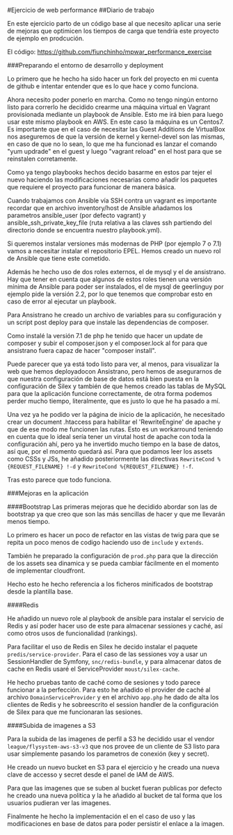 #Ejercicio de web performance
##Diario de trabajo

En este ejercicio parto de un código base al que necesito aplicar una serie de 
mejoras que optimicen los tiempos de carga que tendría este proyecto de ejemplo en 
prodcución.

El código: https://github.com/fiunchinho/mpwar_performance_exercise

###Preparando el entorno de desarrollo y deployment

Lo primero que he hecho ha sido hacer un fork del proyecto en mi cuenta de github e
intentar entender que es lo que hace y como funciona.

Ahora necesito poder ponerlo en marcha. Como no tengo ningún entorno listo para 
correrlo he decidido crearme una máquina virtual en Vagrant provisionada mediante
un playbook de Ansible. Esto me irá bien para luego usar este mismo playbook en AWS.
En este caso la máquina es un Centos7. Es importante que en el caso de necesitar las 
Guest Additions de VirtualBox nos aseguremos de que la versión de kernel y kernel-devel
son las mismas, en caso de que no lo sean, lo que me ha funcionad es lanzar el comando
"yum updrade" en el guest y luego "vagrant reload" en el host para que se reinstalen
corretamente.

Como ya tengo playbooks hechos decido basarme en estos par tejer el nuevo haciendo
las modificaciones necesarias como añadir los paquetes que requiere el proyecto para 
funcionar de manera básica.

Cuando trabajamos con Ansible vía SSH contra un vagrant es importante recordar que en
archivo inventory/host de Ansible añadamos los parametros ansible_user (por defecto 
vagrant) y ansible_ssh_private_key_file (ruta relativa a las claves ssh partiendo del
directorio donde se encuentra nuestro playbook.yml).

Si queremos instalar versiones más modernas de PHP (por ejemplo 7 o 7.1) vamos a 
necesitar instalar el repositorio EPEL. Hemos creado un nuevo rol de Ansible que tiene
este cometido.

Además he hecho uso de dos roles externos, el de mysql y el de ansistrano. Hay que 
tener en cuenta que algunos de estos roles tienen una versión mínima de Ansible para
poder ser instalados, el de mysql de geerlinguy por ejemplo pide la versión 2.2, por 
lo que tenemos que comprobar esto en caso de error al ejecutar un playbook.

Para Ansistrano he creado un archivo de variables para su configuración y un script 
post deploy para que instale las dependencias de composer.

Como instalé la versión 7.1 de php he tenido que hacer un update de composer y subir 
el composer.json y el composer.lock al for para que ansistrano fuera capaz de hacer 
"composer install".

Puede parecer que ya está todo listo para ver, al menos, para visualizar la web que 
hemos deployadocon Ansistrano, pero hemos de asegurarnos de que nuestra configuración 
de base de datos está bien puesta en la configuración de Silex y también de que hemos 
creado las tablas de MySQL para que la aplicación funcione correctamente, de otra forma 
podemos perder mucho tiempo, literalmente, que es justo lo que he ha pasado a mí.

Una vez ya he podido ver la página de inicio de la aplicación, he necesitado crear un
document .htaccess para habilitar el 'RewriteEngine' de apache y que de ese modo me 
funcionen las rutas. Esto es un workarround teniendo en cuenta que lo ideal sería tener un
virutal host de apache con toda la configuración ahí, pero ya he invertido mucho tiempo
en la base de datos, así que, por el momento quedará así. Para que podamos leer los assets
como CSSs y JSs, he añadido posteriormente las directivas `RewriteCond %{REQUEST_FILENAME} !-d`
y `RewriteCond %{REQUEST_FILENAME} !-f`.

Tras esto parece que todo funciona.


###Mejoras en la aplicación

####Bootstrap
Las primeras mejoras que he decidido abordar son las de bootstrap ya que creo que son las más
sencillas de hacer y que me llevarán menos tiempo.

Lo primero es hacer un poco de refactor en las vistas de twig para que se repita un poco menos 
de codigo haciendo uso de `include` y `extends`.

También he preparado la configuración de `prod.php` para que la dirección de los assets sea 
dinamica y se pueda cambiar fácilmente en el momento de implementar cloudfront.

Hecho esto he hecho referencia a los ficheros minificados de bootstrap desde la plantilla base.


####Redis

He añadido un nuevo role al playbook de ansible para instalar el servicio de Redis y así poder 
hacer uso de este para almacenar sessiones y caché, así como otros usos de funcionalidad (rankings).

Para facilitar el uso de Redis en Silex he decido instalar el paquete `predis/service-provider`.
Para el caso de las sessiones voy a usar un SessionHandler de Symfony, `snc/redis-bundle`, y para
almacenar datos de cache en Redis usaré el ServiceProvider `moust/silex-cache`.

He hecho pruebas tanto de caché como de sesiones y todo parece funcionar a la perfección. Para esto
he añadido el provider de caché al archivo `DomainServiceProvider` y en el archivo `app.php` he dado
de alta los clientes de Redis y he sobreescrito el session handler de la configuración de Silex para
que me funcionaran las sesiones.


####Subida de imagenes a S3

Para la subida de las imagenes de perfil a S3 he decidido usar el vendor `league/flysystem-aws-s3-v3` 
que nos provee de un cliente de S3 listo para usar simplemente pasando los parametros de conexión 
(key y secret).

He creado un nuevo bucket en S3 para el ejercicio y he creado una nueva clave de accesso y secret desde
el panel de IAM de AWS.

Para que las imagenes que se suben al bucket fueran publicas por defecto he creado una nueva politica y la 
he añadido al bucket de tal forma que los usuarios pudieran ver las imagenes.

Finalmente he hecho la implementación el en el caso de uso y las modificaciones en base de datos para poder
persistir el enlace a la imagen.
